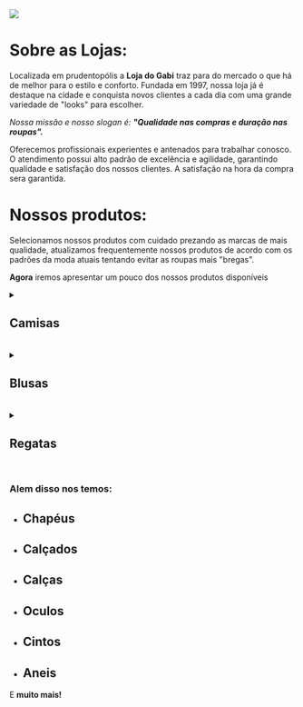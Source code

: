 <img src="https://cdn.shopify.com/s/files/1/0657/1166/9480/files/gabi-lojas99.png?v=1659587005&width=250" />

<h1>Sobre as Lojas:</h1>

<p>Localizada em prudentopólis a <strong>Loja do Gabi</strong> traz para do mercado o que há de melhor para o estilo e conforto. Fundada em 1997, nossa loja já é destaque na cidade e conquista novos clientes a cada dia com uma grande variedade de "looks" para escolher.</p>

<p><em>Nossa missão e nosso slogan é: <strong>"Qualidade nas compras e duração nas roupas".</strong></em></p>

<p>Oferecemos profissionais experientes e antenados para trabalhar conosco. O atendimento possui alto padrão de excelência e agilidade, garantindo qualidade e satisfação dos nossos clientes. A satisfação na hora da compra sera garantida.</p>

<h1>Nossos produtos:</h1>

<p>Selecionamos nossos produtos com cuidado prezando as marcas de mais qualidade, atualizamos frequentemente nossos produtos de acordo com os padrões da moda atuais tentando evitar as roupas mais "bregas".</p>
<p><strong>Agora</strong> iremos apresentar um pouco dos nossos produtos disponíveis</p>

<details>
    <summary><strong><h2>Camisas</h2></strong></summary>
        <div style="display: flex; justify-content:space-between;">
            <figure style="text-align:center; flex:0;">
                <img src="https://d3ugyf2ht6aenh.cloudfront.net/stores/974/635/products/camiseta-preta-masculina-521-0ebabb255a5be846e116620511335661-1024-1024.jpg" alt= "Image" width="300px"/>
            </figure>
            <figure style="text-align:center; flex:0;">
                <img src="https://d3ugyf2ht6aenh.cloudfront.net/stores/974/635/products/camiseta-masculina-preta-nightmares1-ff7cab84d8bea8078816360381449142-1024-1024.png" alt= "Confident Data Skills - Kirill Eremenko" alt="Confident Data Skills" width="300px"/>
            </figure>
            <h3>R$ 35,99 Cada</h3>
        </div>
    
</details>&nbsp;
<details>
    <summary><strong><h2>Blusas</h2></strong></summary>  
        <div style="display: flex; justify-content:space-between;">
            <figure style="text-align:center; flex:0;">
                <img src="https://d3ugyf2ht6aenh.cloudfront.net/stores/974/635/products/moletom-branco-feminino-wadokei1-6eb921b24e3fc07a7e16179998399243-1024-1024.png" alt= "Image" width="300px"/>
            </figure>
            <figure style="text-align:center; flex:0;">
                <img src="https://d3ugyf2ht6aenh.cloudfront.net/stores/974/635/products/blusao-feminino-preto-101-c301cdf66a7f13945216432399469680-1024-1024.png" alt= "Confident Data Skills - Kirill Eremenko" alt="Confident Data Skills" width="300px"/>
            </figure>
            <h3>R$ 45,99 Cada</h3>
        </div>

</details>&nbsp;

</details>&nbsp;
<details>
    <summary><strong><h2>Regatas</h2></strong></summary>  
        <div style="display: flex; justify-content:space-between;">
            <figure style="text-align:center; flex:0;">
                <img src="https://d3ugyf2ht6aenh.cloudfront.net/stores/974/635/products/regata-masculina-preta-211-2aff2f0647b7685ed416620512754352-1024-1024.jpg" alt= "Image" width="300px"/>
            </figure>
            <figure style="text-align:center; flex:0;">
                <img src="https://d3ugyf2ht6aenh.cloudfront.net/stores/974/635/products/regata-branca-feminina-2011-69eff74c14405cf06d16609242507949-1024-1024.jpg" alt= "Confident Data Skills - Kirill Eremenko" alt="Confident Data Skills" width="300px"/>
            </figure>
            <h3>R$ 29,99 Cada</h3>
        </div>

</details>&nbsp;

<h3>Alem disso nos temos:</h3>
<ul>
<li><h2>Chapéus</h2></li>
<li><h2>Calçados</h2></li>
<li><h2>Calças</h2></li>
<li><h2>Oculos</h2></li>
<li><h2>Cintos</h2></li>
<li><h2>Aneis</h2></li>
</ul>
<p>E <strong>muito mais!</strong></p>









